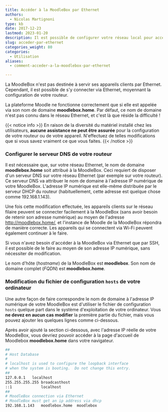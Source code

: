```yaml
---
title: Accéder à la MoodleBox par Ethernet
authors:
  - Nicolas Martignoni
type: kb
date: 2017-12-23
lastmod: 2023-01-20
description: Il est possible de configurer votre réseau local pour accéder à la MoodleBox au moyen d'une connexion Ethernet
slug: acceder-par-ethernet
categories_weight: 80
categories:
  - Utilisation
aliases:
  - comment-acceder-a-la-moodlebox-par-ethernet

---
```

La MoodleBox n'est pas destinée à servir ses appareils clients par Ethernet. Cependant, il est possible de s'y connecter via Ethernet, moyennant la configuration de votre routeur.

La plateforme Moodle ne fonctionne correctement que si elle est appelée via son nom de domaine __moodlebox.home__. Par défaut, ce nom de domaine n'est pas connu dans le réseau Ethernet, et c'est là que réside la difficulté !

{{< notice info >}}
En raison de la diversité du matériel installé chez les utilisateurs, __aucune assistance ne peut être assurée__ pour la configuration de votre routeur ou de votre appareil. N'effectuez de telles modifications que si vous savez vraiment ce que vous faites.
{{< /notice >}}

### Configurer le serveur DNS de votre routeur

Il est nécessaire que, sur votre réseau Ethernet, le nom de domaine __moodlebox.home__ soit attribué à la MoodleBox. Ceci requiert de disposer d'un serveur DNS sur votre réseau Ethernet (par exemple sur votre routeur). Ce serveur DNS va attribuer le nom de domaine à l'adresse IP numérique de votre MoodleBox. L'adresse IP numérique est elle-même distribuée par le serveur DHCP du routeur (habituellement, cette adresse est quelque chose comme 192.168.1.143).

Une fois cette modification effectuée, les appareils clients sur le réseau filaire peuvent se connecter facilement à la MoodleBox (sans avoir besoin de retenir son adresse numérique) au moyen de l'adresse http://moodlebox.home/, et l'instance de Moodle de la MoodleBox répondra de manière correcte. Les appareils qui se connectent via Wi-Fi peuvent également continuer à le faire.

Si vous n'avez besoin d'accéder à la MoodleBox via Ethernet que par SSH, il est possible de le faire au moyen de son adresse IP numérique, sans nécessiter de modification.

Le nom d'hôte (_hostname_) de la MoodleBox est __moodlebox__. Son nom de domaine complet (_FQDN_) est __moodlebox.home__.

### Modification du fichier de configuration `hosts` de votre ordinateur

Une autre façon de faire correspondre le nom de domaine à l'adresse IP numérique de votre MoodleBox est d'utiliser le fichier de configuration `hosts` quelque part dans le système d'exploitation de votre ordinateur. Vous __ne devez en aucun cas modifier__ la première partie du fichier, mais vous pouvez ajouter les quelques lignes comme ci-dessous.

Après avoir ajouté la section ci-dessous, avec l'adresse IP réelle de votre MoodleBox, vous devriez pouvoir accéder à la page d'accueil de Moodlebox __moodlebox.home__ dans votre navigateur.

```bash
##
# Host Database
#
# localhost is used to configure the loopback interface
# when the system is booting.  Do not change this entry.
##
127.0.0.1	localhost
255.255.255.255	broadcasthost
::1             localhost
##
# MoodleBox connection via Ethernet
# MoodleBox must get an ip address via dhcp
192.168.1.143	moodlebox.home	moodlebox
```
